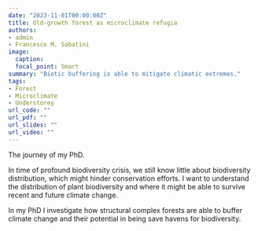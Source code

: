 ```yaml
---
date: "2023-11-01T00:00:00Z"
title: Old-growth forest as microclimate refugia
authors:
- admin
- Francesco M. Sabatini
image:
  caption: 
  focal_point: Smart
summary: "Biotic buffering is able to mitigate climatic extremes."
tags:
- Forest
- Microclimate
- Understorey
url_code: ""
url_pdf: ""
url_slides: ""
url_video: ""
---
```


The journey of my PhD.

In time of profound biodiversity crisis, we still know little about biodiversity distribution, which might hinder conservation efforts. I want to understand the distribution of plant biodiversity and where it might be able to survive recent and future climate change.

In my PhD I investigate how structural complex forests are able to buffer climate change and their potential in being save havens for biodiversity.